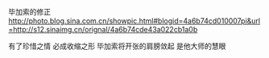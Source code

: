 毕加索的修正
http://photo.blog.sina.com.cn/showpic.html#blogid=4a6b74cd010007pi&url=http://s12.sinaimg.cn/orignal/4a6b74cde43a022cb1a0b
 
有了珍惜之情
必成收缩之形
毕加索将开张的肩膀敛起
是他大师的慧眼
 
 
